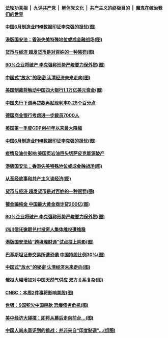 

####  [法轮功真相](../../../../basic/blob/master/README.md?t=07012102) &nbsp;|&nbsp; [九评共产党](../../../../9ping.md/blob/master/README.md?t=07012102) &nbsp;|&nbsp; [解体党文化](../../../../jtdwh.md/blob/master/README.md?t=07012102)  &nbsp;|&nbsp; [共产主义的终极目的](../../../../gczydzjmd.md/blob/master/README.md?t=07012102) &nbsp;|&nbsp; [魔鬼在统治我们的世界](../../../../mgztzwmdsj.md/blob/master/README.md?t=07012102) 


#### [中国6月制造业PMI数据印证李克强的担忧(图)](../pages/p5/938245.md?t=07012102) 

#### [港版国安法：香港失美特殊地位或成金融战场(图)](../pages/p5/938230.md?t=07012102) 

#### [货币与经济 超发货币是对百姓的一种惩罚(图)](../pages/p5/938130.md?t=07012102) 

#### [90%企业将破产 李克强称形势严峻要力保外贸(图)](../pages/p5/938142.md?t=07012102) 

#### [中国式“放水”的秘密 认清经济未来走向(图)](../pages/p5/938113.md?t=07012102) 

#### [美国制裁将触动中国四大银行1.1万亿美元资金(图)](../pages/p5/938247.md?t=07012102) 

#### [中国央行下调再贷款再贴现利率0.25个百分点](../pages/p5/938264.md?t=07012102) 

#### [德国商业银行考虑进一步裁员7000人](../pages/p5/938262.md?t=07012102) 

#### [英国第一季度GDP创41年以来最大降幅](../pages/p5/938261.md?t=07012102) 

#### [中国6月制造业PMI数据印证李克强的担忧(图)](../pages/p5/938245.md?t=07012102) 

#### [疫情及油价影响 美国页岩油巨头切萨皮克能源破产](../pages/p5/938232.md?t=07012102) 

#### [港版国安法：香港失美特殊地位或成金融战场(图)](../pages/p5/938230.md?t=07012102) 

#### [从圣经故事和共产主义谈经济(图)](../pages/p5/938133.md?t=07012102) 

#### [货币与经济 超发货币是对百姓的一种惩罚(图)](../pages/p5/938130.md?t=07012102) 

#### [镀金骗纯金 中国最大黄金商诈贷200亿(图)](../pages/p5/938160.md?t=07012102) 

#### [90%企业将破产 李克强称形势严峻要力保外贸(图)](../pages/p5/938142.md?t=07012102) 

#### [四川信讬逾期兑付投资人集体维权遭维稳](../pages/p5/938159.md?t=07012102) 

#### [港版国安法给“跨境理财通”试点投上阴影(图)](../pages/p5/938156.md?t=07012102) 

#### [巴基斯坦证券交易所遭恐袭 中国持股比例30%(图)](../pages/p5/938118.md?t=07012102) 

#### [中国式“放水”的秘密 认清经济未来走向(图)](../pages/p5/938113.md?t=07012102) 

#### [俄拟大幅增加对中国天然气供应 双方关系复杂(图)](../pages/p5/938110.md?t=07012102) 

#### [CNBC：本周2件事将影响美股(图)](../pages/p5/938078.md?t=07012102) 

#### [世银︰9国积欠中国巨款 恐爆债务危机(图)](../pages/p5/938074.md?t=07012102) 

#### [美中经济大碰撞：即将从幕后走向前台…(图)](../pages/p5/938024.md?t=07012102) 

#### [中国人尚未意识到的挑战：并非来自“印度制造”…(组图)](../pages/p5/938013.md?t=07012102) 

